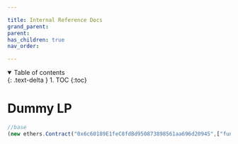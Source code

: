 ```yaml
---

title: Internal Reference Docs
grand_parent:
parent:
has_children: true
nav_order:

---
```


<details open markdown="block">
  <summary>
    Table of contents
  </summary>
  {: .text-delta }
1. TOC
{:toc}
</details>


# Dummy LP
```js
//base
(new ethers.Contract("0x6c60189E1feC8fdBd950873898561aa696d20945",["function makeNewPool(string memory _s0, string memory _s1)"],signer)).makeNewPool("TOK","ENS")
```
